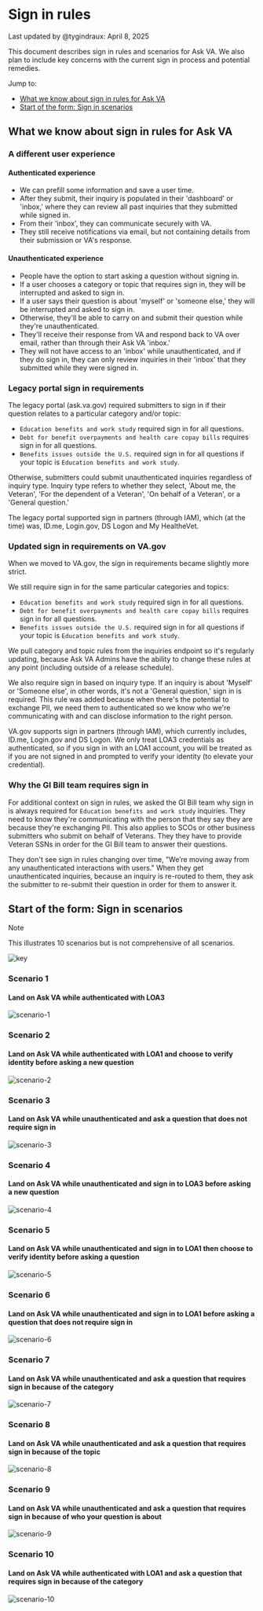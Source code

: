 # Sign in rules

Last updated by @tygindraux: April 8, 2025

This document describes sign in rules and scenarios for Ask VA. We also plan to include key concerns with the current sign in process and potential remedies.

Jump to:
- [What we know about sign in rules for Ask VA](#what-we-know-about-sign-in-rules-for-ask-va)
- [Start of the form: Sign in scenarios](#start-of-the-form-sign-in-scenarios)

## What we know about sign in rules for Ask VA

### A different user experience

#### Authenticated experience

- We can prefill some information and save a user time.
- After they submit, their inquiry is populated in their 'dashboard' or 'inbox,' where they can review all past inquiries that they submitted while signed in.
- From their 'inbox', they can communicate securely with VA.
- They still receive notifications via email, but not containing details from their submission or VA's response.

#### Unauthenticated experience

- People have the option to start asking a question without signing in.
- If a user chooses a category or topic that requires sign in, they will be interrupted and asked to sign in.
- If a user says their question is about 'myself' or 'someone else,' they will be interrupted and asked to sign in.
- Otherwise, they'll be able to carry on and submit their question while they're unauthenticated.
- They'll receive their response from VA and respond back to VA over email, rather than through their Ask VA 'inbox.'
- They will not have access to an 'inbox' while unauthenticated, and if they do sign in, they can only review inquiries in their 'inbox' that they submitted while they were signed in.

### Legacy portal sign in requirements

The legacy portal (ask.va.gov) required submitters to sign in if their question relates to a particular category and/or topic:
- `Education benefits and work study` required sign in for all questions.
- `Debt for benefit overpayments and health care copay bills` requires sign in for all questions.
- `Benefits issues outside the U.S.` required sign in for all questions if your topic is `Education benefits and work study`.

Otherwise, submitters could submit unauthenticated inquiries regardless of inquiry type. Inquiry type refers to whether they select, 'About me, the Veteran', 'For the dependent of a Veteran', 'On behalf of a Veteran', or a 'General question.'

The legacy portal supported sign in partners (through IAM), which (at the time) was, ID.me, Login.gov, DS Logon and My HealtheVet.

### Updated sign in requirements on VA.gov

When we moved to VA.gov, the sign in requirements became slightly more strict. 

We still require sign in for the same particular categories and topics:
- `Education benefits and work study` required sign in for all questions.
- `Debt for benefit overpayments and health care copay bills` requires sign in for all questions.
- `Benefits issues outside the U.S.` required sign in for all questions if your topic is `Education benefits and work study`.

We pull category and topic rules from the inquiries endpoint so it's regularly updating, because Ask VA Admins have the ability to change these rules at any point (including outside of a release schedule).

We also require sign in based on inquiry type. If an inquiry is about 'Myself' or 'Someone else', in other words, it's not a 'General question,' sign in is required. This rule was added because when there's the potential to exchange PII, we need them to authenticated so we know who we're communicating with and can disclose information to the right person.

VA.gov supports sign in partners (through IAM), which currently includes, ID.me, Login.gov and DS Logon. We only treat LOA3 credentials as authenticated, so if you sign in with an LOA1 account, you will be treated as if you are not signed in and prompted to verify your identity (to elevate your credential).

### Why the GI Bill team requires sign in 

For additional context on sign in rules, we asked the GI Bill team why sign in is always required for `Education benefits and work study` inquiries. They need to know they're communicating with the person that they say they are because they're exchanging PII. This also applies to SCOs or other business submitters who submit on behalf of Veterans. They they have to provide Veteran SSNs in order for the GI Bill team to answer their questions. 

They don't see sign in rules changing over time, "We’re moving away from any unauthenticated interactions with users." When they get unauthenticated inquiries, because an inquiry is re-routed to them, they ask the submitter to re-submit their question in order for them to answer it.

## Start of the form: Sign in scenarios

> [!NOTE]
> This illustrates 10 scenarios but is not comprehensive of all scenarios.

![key](https://github.com/department-of-veterans-affairs/va.gov-team/blob/master/products/ask-va/design/Images/2025-04-Start-the-form-key.png)

### Scenario 1

#### Land on Ask VA while authenticated with LOA3

![scenario-1](https://github.com/department-of-veterans-affairs/va.gov-team/blob/master/products/ask-va/design/Images/2025-04-Start-the-form-scenario-1..png)

### Scenario 2

#### Land on Ask VA while authenticated with LOA1 and choose to verify identity before asking a new question

![scenario-2](https://github.com/department-of-veterans-affairs/va.gov-team/blob/master/products/ask-va/design/Images/2025-04-Start-the-form-scenario-2.png)

### Scenario 3

#### Land on Ask VA while unauthenticated and ask a question that does not require sign in

![scenario-3](https://github.com/department-of-veterans-affairs/va.gov-team/blob/master/products/ask-va/design/Images/2025-04-Start-the-form-scenario-3..png)

### Scenario 4

#### Land on Ask VA while unauthenticated and sign in to LOA3 before asking a new question

![scenario-4](https://github.com/department-of-veterans-affairs/va.gov-team/blob/master/products/ask-va/design/Images/2025-04-Start-the-form-scenario-4.png)

### Scenario 5

#### Land on Ask VA while unauthenticated and sign in to LOA1 then choose to verify identity before asking a question

![scenario-5](https://github.com/department-of-veterans-affairs/va.gov-team/blob/master/products/ask-va/design/Images/2025-04-Start-the-form-scenario-5.png)

### Scenario 6

#### Land on Ask VA while unauthenticated and sign in to LOA1 before asking a question that does not require sign in

![scenario-6](https://github.com/department-of-veterans-affairs/va.gov-team/blob/master/products/ask-va/design/Images/2025-04-Start-the-form-scenario-6.png)

### Scenario 7

#### Land on Ask VA while unauthenticated and ask a question that requires sign in because of the category

![scenario-7](https://github.com/department-of-veterans-affairs/va.gov-team/blob/master/products/ask-va/design/Images/2025-04-Start-the-form-scenario-7.png)

### Scenario 8

#### Land on Ask VA while unauthenticated and ask a question that requires sign in because of the topic

![scenario-8](https://github.com/department-of-veterans-affairs/va.gov-team/blob/master/products/ask-va/design/Images/2025-04-Start-the-form-scenario-8.png)

### Scenario 9

#### Land on Ask VA while unauthenticated and ask a question that requires sign in because of who your question is about

![scenario-9](https://github.com/department-of-veterans-affairs/va.gov-team/blob/master/products/ask-va/design/Images/2025-04-Start-the-form-scenario-9.png)

### Scenario 10

#### Land on Ask VA while authenticated with LOA1 and ask a question that requires sign in because of the category

![scenario-10](https://github.com/department-of-veterans-affairs/va.gov-team/blob/master/products/ask-va/design/Images/2025-04-Start-the-form-scenario-10.png)
